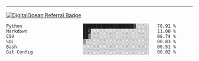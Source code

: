 ---
[![DigitalOcean Referral Badge](https://web-platforms.sfo2.digitaloceanspaces.com/WWW/Badge%203.svg)](https://www.digitalocean.com/?refcode=37fa54d82492&utm_campaign=Referral_Invite&utm_medium=Referral_Program&utm_source=badge)

<!--START_SECTION:waka-->

```text
Python                       ███████████████████▓░░░░░   78.91 %
Markdown                     ██▓░░░░░░░░░░░░░░░░░░░░░░   11.00 %
CSV                          ██▒░░░░░░░░░░░░░░░░░░░░░░   08.74 %
SQL                          ▒░░░░░░░░░░░░░░░░░░░░░░░░   00.83 %
Bash                         ░░░░░░░░░░░░░░░░░░░░░░░░░   00.51 %
Git Config                   ░░░░░░░░░░░░░░░░░░░░░░░░░   00.02 %
```

<!--END_SECTION:waka-->


[linkedin]: https://www.linkedin.com/in/mohamed-elh/

